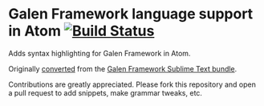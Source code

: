 # Galen Framework language support in Atom [![Build Status](https://travis-ci.org/danielbayerlein/language-galen.svg?branch=master)](https://travis-ci.org/danielbayerlein/language-galen)

Adds syntax highlighting for Galen Framework in Atom.

Originally [converted](http://atom.io/docs/latest/converting-a-text-mate-bundle)
from the [Galen Framework Sublime Text bundle](https://github.com/professant/sublime-galen).

Contributions are greatly appreciated. Please fork this repository and open a
pull request to add snippets, make grammar tweaks, etc.
